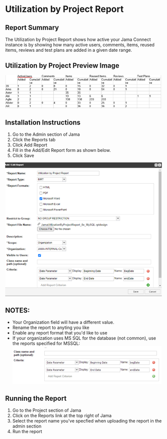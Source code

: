 # Utilization by Project Report

## Report Summary
The Utilization by Project Report shows how active your Jama Connect instance is by showing how many active users, comments, items, reused items, reviews and test plans are added in a given date range.

## Utilization by Project Preview Image
![Utilization by Project Report Preview](https://github.com/jamasoftware-ps/Community-Reports/blob/master/Archived%20Reports/Utilization%20Reports/Utilization%20by%20Project%20Report/Utilization%20By%20Project%20Report%208.x/Utilization%20by%20Project%20preview.png)

## Installation Instructions
1. Go to the Admin section of Jama
2. Click the Reports tab
3. Click Add Report
4. Fill in the Add/Edit Report form as shown below.
5. Click Save

![Report Configuration](https://github.com/jamasoftware-ps/Community-Reports/blob/master/Archived%20Reports/Utilization%20Reports/Utilization%20by%20Project%20Report/Utilization%20By%20Project%20Report%208.x/Utilization%20by%20Project%20Setup_MySQL.png)

## NOTES: 
- Your Organization field will have a different value.  
- Rename the report to anyting you like
- Enable any report format that you'd like to use
- If your organization uses MS SQL for the database (not common), use the reports specified for MSSQL: 
![Report Configuration](https://github.com/jamasoftware-ps/Community-Reports/blob/master/Archived%20Reports/Utilization%20Reports/Utilization%20by%20Project%20Report/Utilization%20By%20Project%20Report%208.x/Utilization%20by%20Project%20Setup_MSSQL.png) 

## Running the Report
1. Go to the Project section of Jama
2. Click on the Reports link at the top right of Jama
3. Select the report name you've specfied when uploading the report in the admin section 
4. Run the report
